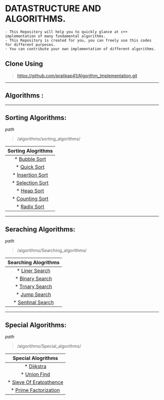 # DATASTRUCTURE AND ALGORITHMS. 
	- This Repository will help you to quickly glance at c++ implementation of many fundamental algorithms.
	- This Repository is created for you, you can freely use this codes for different purposes.
	- You can contribute your own implementation of different algorithms.

## Clone Using
> https://github.com/pratikap41/Algorithm_Implementation.git


---
## **Algorithms** :
---
**Sorting Algorithms:**
---
*path*
>/algorithms/sorting_algorithms/

| Sorting Alogrithms|
| :-----: |
| * [Bubble Sort](https://github.com/pratikap41/Algorithm_Implementation/blob/master/algorithms/sorting_algorithms/bubble_sort.cpp) |
| * [Quick Sort](https://github.com/pratikap41/Algorithm_Implementation/blob/master/algorithms/sorting_algorithms/quick_sort.cpp)|
| * [Insertion Sort](https://github.com/pratikap41/Algorithm_Implementation/blob/master/algorithms/sorting_algorithms/insertion_sort.cpp) |
| * [Selection Sort](https://github.com/pratikap41/Algorithm_Implementation/blob/master/algorithms/sorting_algorithms/selection_sort.cpp) |
| * [Heap Sort](https://github.com/pratikap41/Algorithm_Implementation/blob/master/algorithms/sorting_algorithms/heap_sort.cpp) |
| * [Counting Sort](https://github.com/pratikap41/Algorithm_Implementation/blob/master/algorithms/sorting_algorithms/counting_sort.cpp) |
| * [Radix Sort](https://github.com/pratikap41/Algorithm_Implementation/blob/master/algorithms/sorting_algorithms/readix_sort.cpp) |

---
**Seraching Algorithms:**
---
*path*
>/algorithms/Searching_algorithms/

| Searching Alogrithms |
| :-----: |
| * [Liner Search]() |
| * [Binary Search]() |
| * [Trnary Search]() |
| * [Jump Search]() |
| * [Sentinal Search]() |

---
**Special Algorithms:**
---
*path*
>/algorithms/Special_algorithms/

| Special Alogrithms |
| :-----: |
| * [Dijkstra]() |
| * [Union Find]()|
| * [Sieve Of Eratosthence]() |
| * [Prime Factorization]() |
